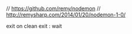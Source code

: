 
// https://github.com/remy/nodemon
// http://remysharp.com/2014/01/20/nodemon-1-0/

exit 
on clean exit : wait


